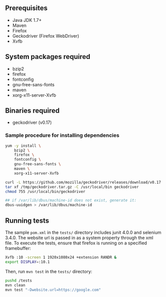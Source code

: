 ## Prerequisites

- Java JDK 1.7+
- Maven
- Firefox
- Geckodriver (Firefox WebDriver)
- Xvfb

## System packages required
- bzip2
- firefox
- fontconfig
- gnu-free-sans-fonts
- maven
- xorg-x11-server-Xvfb

## Binaries required
- geckodriver (v0.17)

### Sample procedure for installing dependencies
```bash
yum -y install \
    bzip2 \
    firefox \
    fontconfig \
    gnu-free-sans-fonts \
    maven \
    xorg-x11-server-Xvfb

curl -L https://github.com/mozilla/geckodriver/releases/download/v0.17.0/geckodriver-v0.17.0-linux64.tar.gz -o /tmp/geckodriver.tar.gz
tar xf /tmp/geckodriver.tar.gz -C /usr/local/bin geckodriver
chmod 755 /usr/local/bin/geckodriver

## if /var/lib/dbus/machine-id does not exist, generate it:
dbus-uuidgen > /var/lib/dbus/machine-id
```


## Running tests
The sample `pom.xml` in the `tests/` directory includes junit 4.0.0 and selenium 3.4.0. The website url is passed in as a system property through the xml file.
To execute the tests, ensure that firefox is running on a specified framebuffer:

```bash
Xvfb :10 -screen 1 1920x1080x24 +extension RANDR &
export DISPLAY=:10.1
```

Then, run `mvn test` in the `tests/` directory:

```bash
pushd /tests
mvn clean
mvn test "-Dwebsite.url=https://google.com"
```